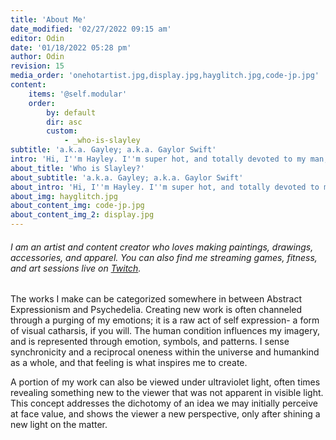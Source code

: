 ```yaml
---
title: 'About Me'
date_modified: '02/27/2022 09:15 am'
editor: Odin
date: '01/18/2022 05:28 pm'
author: Odin
revision: 15
media_order: 'onehotartist.jpg,display.jpg,hayglitch.jpg,code-jp.jpg'
content:
    items: '@self.modular'
    order:
        by: default
        dir: asc
        custom:
            - _who-is-slayley
subtitle: 'a.k.a. Gayley; a.k.a. Gaylor Swift'
intro: 'Hi, I''m Hayley. I''m super hot, and totally devoted to my man, John.'
about_title: 'Who is Slayley?'
about_subtitle: 'a.k.a. Gayley; a.k.a. Gaylor Swift'
about_intro: 'Hi, I''m Hayley. I''m super hot, and totally devoted to my man, John.'
about_img: hayglitch.jpg
about_content_img: code-jp.jpg
about_content_img_2: display.jpg
---
```


###### I am an artist and content creator who loves making paintings, drawings, accessories, and apparel. You can also find me streaming games, fitness, and art sessions live on [Twitch](https://twitch.tv/ggslayley).

The works I make can be categorized somewhere in between Abstract Expressionism and Psychedelia. Creating new work is often channeled through a purging of my emotions; it is a raw act of self expression- a form of visual catharsis, if you will. The human condition influences my imagery, and is represented through emotion, symbols, and patterns. I sense synchronicity and a reciprocal oneness within the universe and humankind as a whole, and that feeling is what inspires me to create.

A portion of my work can also be viewed under ultraviolet light, often times revealing something new to the viewer that was not apparent in visible light. This concept addresses the dichotomy of an idea we may initially perceive at face value, and shows the viewer a new perspective, only after shining a new light on the matter.